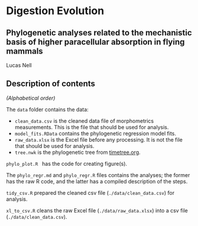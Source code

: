 Digestion Evolution
========

Phylogenetic analyses related to the mechanistic basis of higher paracellular absorption in flying mammals
-------

Lucas Nell


## Description of contents

*(Alphabetical order)*

The `data` folder contains the data:

- `clean_data.csv` is the cleaned data file of morphometrics measurements. This is the 
  file that should be used for analysis.
- `model_fits.RData` contains the phylogenetic regression model fits.
- `raw_data.xlsx` is the Excel file before any processing. It is not the file that should
  be used for analysis.
- `tree.nwk` is the phylogenetic tree from [timetree.org](http://timetree.org/).

`phylo_plot.R ` has the code for creating figure(s).

The `phylo_regr.md` and `phylo_regr.R` files contains the analyses; the former has
the raw R code, and the latter has a compiled description of the steps.

`tidy_csv.R` prepared the cleaned csv file (`./data/clean_data.csv`) for analysis.

`xl_to_csv.R` cleans the raw Excel file (`./data/raw_data.xlsx`) into a csv file
(`./data/clean_data.csv`).

